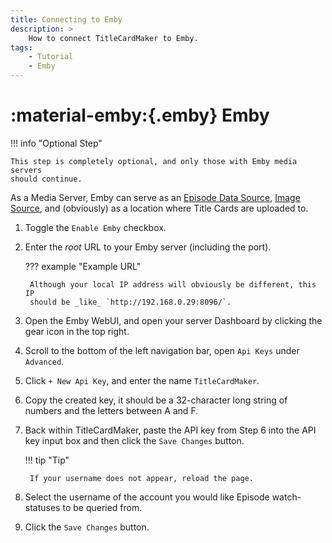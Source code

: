 ```yaml
---
title: Connecting to Emby
description: >
    How to connect TitleCardMaker to Emby.
tags:
    - Tutorial
    - Emby
---
```


# :material-emby:{.emby} Emby

!!! info "Optional Step"

    This step is completely optional, and only those with Emby media servers
    should continue.

As a Media Server, Emby can serve as an
[Episode Data Source](../../user_guide/settings.md#episode-data-source),
[Image Source](../../user_guide/settings.md#image-source-priority), and
(obviously) as a location where Title Cards are uploaded to.

1. Toggle the `Enable Emby` checkbox.
2. Enter the _root_ URL to your Emby server (including the port).

    ??? example "Example URL"

        Although your local IP address will obviously be different, this IP
        should be _like_ `http://192.168.0.29:8096/`.

3. Open the Emby WebUI, and open your server Dashboard by clicking the gear icon
in the top right.
4. Scroll to the bottom of the left navigation bar, open `Api Keys` under
`Advanced`.
5. Click `+ New Api Key`, and enter the name `TitleCardMaker`.
6. Copy the created key, it should be a 32-character long string of numbers and
the letters between A and F.
7. Back within TitleCardMaker, paste the API key from Step 6 into the API key
input box and then click the `Save Changes` button.

    !!! tip "Tip"

        If your username does not appear, reload the page.

8. Select the username of the account you would like Episode watch-statuses to
be queried from.
9. Click the `Save Changes` button.